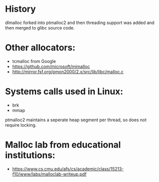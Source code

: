 # History
dlmalloc forked into ptmalloc2 and then threading support was added and then merged to glibc source code.

# Other allocators:
- tcmalloc from Google
- https://github.com/microsoft/mimalloc
- http://mirror.fsf.org/pmon2000/2.x/src/lib/libc/malloc.c

# Systems calls used in Linux:
- brk
- mmap

ptmalloc2 maintains a seperate heap segment per thread, so does not require locking.

# Malloc lab from educational institutions:
- https://www.cs.cmu.edu/afs/cs/academic/class/15213-f10/www/labs/malloclab-writeup.pdf
